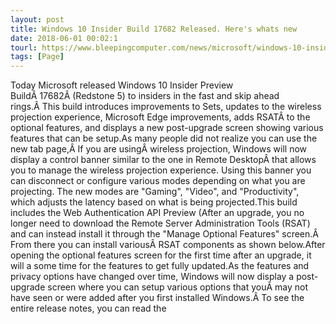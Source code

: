 ```yaml
---
layout: post
title: Windows 10 Insider Build 17682 Released. Here's whats new
date: 2018-06-01 00:02:1
tourl: https://www.bleepingcomputer.com/news/microsoft/windows-10-insider-build-17682-released-heres-whats-new/
tags: [Page]
---
```

Today Microsoft released Windows 10 Insider Preview BuildÂ 17682Â (Redstone 5) to insiders in the fast and skip ahead rings.Â This build introduces improvements to Sets, updates to the wireless projection experience, Microsoft Edge improvements, adds RSATÂ to the optional features, and displays a new post-upgrade screen showing various features that can be setup.As many people did not realize you can use the new tab page,Â If you are usingÂ wireless projection, Windows will now display a control banner similar to the one in Remote DesktopÂ that allows you to manage the wireless projection experience. Using this banner you can disconnect or configure various modes depending on what you are projecting. The new modes are "Gaming", "Video", and "Productivity", which adjusts the latency based on what is being projected.This build includes the Web Authentication API Preview (After an upgrade, you no longer need to download the Remote Server Administration Tools (RSAT) and can instead install it through the "Manage Optional Features" screen.Â  From there you can install variousÂ RSAT components as shown below.After opening the optional features screen for the first time after an upgrade, it will a some time for the features to get fully updated.As the features and privacy options have changed over time, Windows will now display a post-upgrade screen where you can setup various options that youÂ may not have seen or were added after you first installed Windows.Â To see the entire release notes, you can read the 